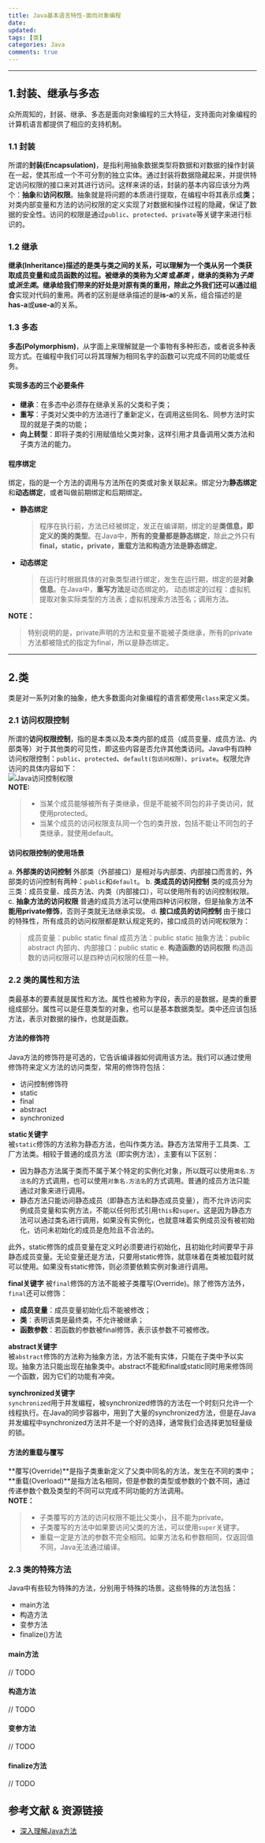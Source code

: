 ```yaml
---
title: Java基本语言特性-面向对象编程
date: 
updated:
tags: [类]
categories: Java
comments: true
---
```


********************************************************************************
## 1.封装、继承与多态
众所周知的，封装、继承、多态是面向对象编程的三大特征，支持面向对象编程的计算机语言都提供了相应的支持机制。
### 1.1 封装
所谓的**封装(Encapsulation)**，是指利用抽象数据类型将数据和对数据的操作封装在一起，使其形成一个不可分割的独立实体。通过封装将数据隐藏起来，并提供特定访问权限的接口来对其进行访问。这样来讲的话，封装的基本内容应该分为两个：**抽象**和**访问权限**。抽象就是将问题的本质进行提取，在编程中将其表示成**类**；对类内部变量和方法的访问权限的定义实现了对数据和操作过程的隐藏，保证了数据的安全性。访问的权限是通过`public`、`protected`、`private`等关键字来进行标识的。
### 1.2 继承
**继承(Inheritance)**描述的是类与类之间的关系，可以理解为一个类从另一个类获取成员变量和成员函数的过程。被继承的类称为*父类* 或*基类* ，继承的类称为*子类* 或*派生类*。继承给我们带来的好处是对原有类的重用，除此之外我们还可以通过**组合**实现对代码的重用。两者的区别是继承描述的是**is-a**的关系，组合描述的是**has-a**或**use-a**的关系。
### 1.3 多态
**多态(Polymorphism)**，从字面上来理解就是一个事物有多种形态，或者说多种表现方式。在编程中我们可以将其理解为相同名字的函数可以完成不同的功能或任务。
#### 实现多态的三个必要条件
- **继承**：在多态中必须存在继承关系的父类和子类；
- **重写**：子类对父类中的方法进行了重新定义，在调用这些同名、同参方法时实现的就是子类的功能；
- **向上转型**：即将子类的引用赋值给父类对象，这样引用才具备调用父类方法和子类方法的能力。

#### 程序绑定
绑定，指的是一个方法的调用与方法所在的类或对象关联起来。绑定分为**静态绑定**和**动态绑定**，或者叫做前期绑定和后期绑定。
- **静态绑定**
  > 程序在执行前，方法已经被绑定，发正在编译期，绑定的是**类信息，即定义的类的类型**。在Java中，**所有的变量都是静态绑定**，除此之外只有**final，static，private，重载方法和构造方法是静态绑定**。
- **动态绑定**
  > 在运行时根据具体的对象类型进行绑定，发生在运行期，绑定的是**对象信息**。在Java中，**重写方法**是动态绑定的。
  > 动态绑定的过程：虚拟机提取对象实际类型的方法表；虚拟机搜索方法签名；调用方法。

**NOTE：**
> 特别说明的是，private声明的方法和变量不能被子类继承，所有的private方法都被隐式的指定为final，所以是静态绑定。

********************************************************************************
## 2.类
类是对一系列对象的抽象，绝大多数面向对象编程的语言都使用`class`来定义类。
### 2.1 访问权限控制
所谓的**访问权限控制**，指的是本类以及本类内部的成员（成员变量、成员方法、内部类等）对于其他类的可见性，即这些内容是否允许其他类访问。Java中有四种访问权限控制：`public`、`protected`、`default(包访问权限)`、`private`。权限允许访问的具体内容如下：  
![Java访问控制权限](resources/images/jave-access-modifier.png)  
**NOTE:**
> - 当某个成员能够被所有子类继承，但是不能被不同包的非子类访问，就使用protected。
> - 当某个成员的访问权限支队同一个包的类开放，包括不能让不同包的子类继承，就使用default。

#### 访问权限控制的使用场景
a. **外部类的访问控制**
  外部类（外部接口）是相对与内部类、内部接口而言的，外部类的访问控制有两种：`public`和`default`。
b. **类成员的访问控制**
  类的成员分为三类：成员变量、成员方法、内类（内部接口），可以使用所有的访问控制权限。
c. **抽象方法的访问权限**
  普通的成员方法可以使用四种访问权限，但是抽象方法**不能用private修饰**，否则子类就无法继承实现。
d. **接口成员的访问控制**
  由于接口的特殊性，所有成员的访问权限都是默认规定死的，接口成员的访问呢权限为：
  > 成员变量：public static final
  > 成员方法：public static
  > 抽象方法：public abstract
  > 内部内、内部接口：public static
e. **构造函数的访问权限**
  构造函数的访问权限可以是四种访问权限的任意一种。

### 2.2 类的属性和方法
类最基本的要素就是属性和方法。属性也被称为字段，表示的是数据，是类的重要组成部分。属性可以是任意类型的对象，也可以是基本数据类型。类中还应该包括方法，表示对数据的操作，也就是函数。
#### 方法的修饰符
Java方法的修饰符是可选的，它告诉编译器如何调用该方法。我们可以通过使用修饰符来定义方法的访问类型，常用的修饰符包括：
 - 访问控制修饰符
 - static
 - final
 - abstract
 - synchronized

**static关键字**  
被`static`修饰的方法称为静态方法，也叫作类方法。静态方法常用于工具类、工厂方法类。相较于普通的成员方法（即实例方法），主要有以下区别：
- 因为静态方法属于类而不属于某个特定的实例化对象，所以既可以使用`类名.方法名`的方式调用，也可以使用`对象名.方法名`的方式调用。普通的成员方法只能通过对象来进行调用。
- 静态方法只能访问静态成员（即静态方法和静态成员变量），而不允许访问实例成员变量和实例方法，不能以任何形式引用`this`和`super`。这是因为静态方法可以通过类名进行调用，如果没有实例化，也就意味着实例成员没有被初始化，访问未初始化的成员是危险且不合法的。

此外，static修饰的成员变量在定义时必须要进行初始化，且初始化时间要早于非静态成员变量。无论变量还是方法，只要用static修饰，就意味着在类被加载时就可以使用。如果没有static修饰，则必须要依赖实例对象进行调用。

**final关键字**
被`final`修饰的方法不能被子类覆写(Override)。除了修饰方法外，`final`还可以修饰：
- **成员变量**：成员变量初始化后不能被修改；
- **类**：表明该类是最终类，不允许被继承；
- **函数参数**：若函数的参数被final修饰，表示该参数不可被修改。

**abstract关键字**  
被`abstract`修饰的方法称为抽象方法，方法不能有实体，只能在子类中予以实现。抽象方法只能出现在抽象类中。abstract不能和final或static同时用来修饰同一个函数，因为它们的功能有冲突。  

**synchronized关键字**  
`synchronized`用于并发编程，被synchronized修饰的方法在一个时刻只允许一个线程执行。在Java的同步容器中，用到了大量的synchronized方法，但是在Java并发编程中synchronized方法并不是一个好的选择，通常我们会选择更加轻量级的锁。

#### 方法的重载与覆写
**覆写(Override)**是指子类重新定义了父类中同名的方法，发生在不同的类中；**重载(Overload)**是指方法名相同，但是参数的类型或参数的个数不同，通过传递参数个数及类型的不同可以完成不同功能的方法调用。  
**NOTE：**
> - 子类覆写的方法的访问权限不能比父类小，且不能为private。
> - 子类覆写的方法中如果要访问父类的方法，可以使用`super`关键字。
> - 重载一定是方法的参数不完全相同。如果方法名和参数相同，仅返回值不同，Java无法通过编译。

### 2.3 类的特殊方法
Java中有些较为特殊的方法，分别用于特殊的场景。这些特殊的方法包括：
 - main方法
 - 构造方法
 - 变参方法
 - finalize()方法

#### main方法
// TODO
#### 构造方法
// TODO
#### 变参方法
// TODO
#### finalize方法
// TODO
## 参考文献 & 资源链接
- [深入理解Java方法](https://juejin.im/post/5c8d189fe51d455b9c2b6739#heading-17)